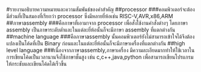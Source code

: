 #รายงานอธิบายความหมายและความสัมพันธ์ของคำสำคัญ
##processor
###คอมพิวเตอร์จะต้องมีส่วนที่เป็นสมองที่เรียกว่า processor ซึ่งมีหลายยี่ห้อเช่น RISC-V,AVR,x86,ARM
##ภาษาassembly
###คือภาษาที่เอามาจาก processor เพื่อสั่งใช้งานคำสั่งต่างๆ โดยภาษา assembly เป็นภาษาระดับต่ำและในแต่ละยี่ห้อนั้นก็จะมีภาษา assembly ที่แตกต่างกัน
##machine language
###คือภาษาassembly นั้นคอมพิวเตอร์ยังไม่สามารถเข้าใจได้จึงต้องแปลงเป็นโค้ดที่เป็น Binary ก่อนและในแต่ละยี่ห้อนั้นก็จะมีภาษาเครื่องที่แตกต่างกัน
##high level language
###เนื่องจากภาษาassembly,ภาษาเครื่อง มีความละเอียดมากทำให้ใช้เวลาในการเขียนโค้ดเป็นเวลานานจึงใช้ภาษาชั้นสูง เช่น c,c++,java,python เพื่อสามารถเขียนโปรแกรมให้กระชับและเขียนโค้ดได้เร็วขึ้น
